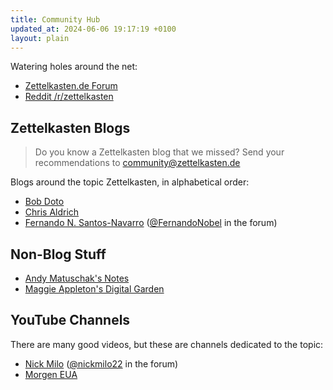 ```yaml
---
title: Community Hub
updated_at: 2024-06-06 19:17:19 +0100
layout: plain
---
```


Watering holes around the net:

- [Zettelkasten.de Forum](https://forum.zettelkasten.de)
- [Reddit /r/zettelkasten](https://www.reddit.com/r/zettelkasten)


## Zettelkasten Blogs

> Do you know a Zettelkasten blog that we missed? Send your recommendations to community@zettelkasten.de

Blogs around the topic Zettelkasten, in alphabetical order:

- [Bob Doto](https://writing.bobdoto.computer/blog/?q=zettelkasten)
- [Chris Aldrich](https://boffosocko.com/tag/zettelkasten/)
- [Fernando N. Santos-Navarro](https://eljardindegestalt.com/en/tags/zettelkasten/) ([@FernandoNobel](https://forum.zettelkasten.de/profile/FernandoNobel) in the forum)


## Non-Blog Stuff

- [Andy Matuschak's Notes](https://notes.andymatuschak.org/Zettelkasten) 
- [Maggie Appleton's Digital Garden](https://maggieappleton.com/garden)


## YouTube Channels

There are many good videos, but these are channels dedicated to the topic:

- [Nick Milo](https://www.youtube.com/@linkingyourthinking) ([@nickmilo22](https://forum.zettelkasten.de/profile/nickmilo22) in the forum)
- [Morgen EUA](https://www.youtube.com/@morganeua)

